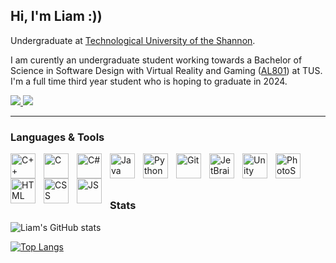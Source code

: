 ## Hi, I'm Liam :))

Undergraduate at [Technological University of the Shannon](https://tus.ie/).

I am curently an undergraduate student working towards a Bachelor of Science in Software Design with Virtual Reality and Gaming ([AL801](https://www.ait.ie/courses/BSc-Hons-in-Software-Design-Virtual-Reality-Gaming)) at TUS. I'm a full time third year student who is hoping to graduate in 2024.

<p align = "left" style = "padding-right:50px;">
  <a href = "https://github.com/rossliam2212">
    <img src = "https://img.shields.io/github/followers/rossliam2212?style=social"/>
  </a>
  
  <a href = "https://linkedin.com/in/rossliam2212">
    <img src = "https://img.shields.io/badge/-rossliam2212-blue?style=flat-square&logo=Linkedin&logoColor=white/"/>
  </a>
  
  <!--
  <a href = "#">
    <img src = "https://custom-icon-badges.demolab.com/badge/custom-badge-blue.svg?logo=paintbrush&logoColor=white"/>
  </a>
  -->
</p>

---

### Languages & Tools

<p>
<img align="left" alt = "C++" width = "40px" style = "padding-right:10px;" src = "https://cdn.jsdelivr.net/gh/devicons/devicon/icons/cplusplus/cplusplus-original.svg">
<img align="left" alt = "C" width = "40px" style = "padding-right:10px;" src = "https://cdn.jsdelivr.net/gh/devicons/devicon/icons/c/c-original.svg">
<img align="left" alt = "C#" width = "40px" style = "padding-right:10px;" src = "https://cdn.jsdelivr.net/gh/devicons/devicon/icons/csharp/csharp-original.svg">
<img align="left" alt = "Java" width = "40px" style = "padding-right:10px;" src = "https://cdn.jsdelivr.net/gh/devicons/devicon/icons/java/java-original.svg">
<img align="left" alt = "Python" width = "40px" style = "padding-right:10px;" src = "https://cdn.jsdelivr.net/gh/devicons/devicon/icons/python/python-original.svg">
<img align="left" alt = "Git" width = "40px" style = "padding-right:10px;" src = "https://cdn.jsdelivr.net/gh/devicons/devicon/icons/git/git-original.svg">
<img align="left" alt = "JetBrains" width = "40px" style = "padding-right:10px;" src = "https://cdn.jsdelivr.net/gh/devicons/devicon/icons/jetbrains/jetbrains-original.svg">
<img align="left" alt = "Unity" width = "40px" style = "padding-right:10px;" src = "https://cdn.jsdelivr.net/gh/devicons/devicon/icons/unity/unity-original-wordmark.svg">
<img align="left" alt = "PhotoShop" width = "40px" style = "padding-right:10px;" src = "https://cdn.jsdelivr.net/gh/devicons/devicon/icons/photoshop/photoshop-line.svg">
<img align="left" alt = "HTML" width = "40px" style = "padding-right:10px;" src = "https://cdn.jsdelivr.net/gh/devicons/devicon/icons/html5/html5-original.svg">
<img align="left" alt = "CSS" width = "40px" style = "padding-right:10px;" src = "https://cdn.jsdelivr.net/gh/devicons/devicon/icons/css3/css3-original.svg">
<img align="left" alt = "JS" width = "40px" style = "padding-right:10px;" src = "https://cdn.jsdelivr.net/gh/devicons/devicon/icons/javascript/javascript-original.svg">
</p>

<br><br>

#


### Stats

![Liam's GitHub stats](https://github-readme-stats.vercel.app/api?username=rossliam2212&show_icons=true&theme=react)

[![Top Langs](https://github-readme-stats.vercel.app/api/top-langs/?username=rossliam2212&title_color=61dafb&bg_color=20232a&text_color=ffffff&icon_color=61dafb)](https://github.com/rossliam2212/github-readme-stats)


#

<!--

### Projects

[Year 2 Game AI & Physics](https://github.com/tussoftwaredesign/ca-rossliam2212)

-->
